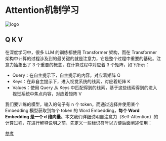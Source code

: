 # Attention机制学习

![logo](https://ask.qcloudimg.com/http-save/yehe-1599485/a7ad1d33a72390f3e6f52a85701f0329.png)

<!-- more -->

## Q K V
在深度学习中，很多 LLM 的训练都使用 Transformer 架构，而在 Transformer 架构中计算的过程涉及到的最关键的就是注意力，它是整个过程中重要的基础。注意力抽象出了 3 个重要的概念，在计算过程中对应着 3 个矩阵，如下所示：

* Query：在自主提示下，自主提示的内容，对应着矩阵 Q
* Keys：在非自主提示下，进入视觉系统的线索，对应着矩阵 K
* Values：使用 Query 从 Keys 中匹配得到的线索，基于这些线索得到的进入视觉系统中焦点内容，对应着矩阵 V

我们要训练的模型，输入的句子有 n 个 token，而通过选择并使用某个 Embedding 模型获取到每个 token 的 Word Embedding，**每个 Word Embedding 是一个 d 维向量**。本文我们详细说明自注意力（Self-Attention）的计算过程，在进行解释说明之前，先定义一些标识符号以方便后面阐述使用：
























[参考](http://shiyanjun.cn/archives/2688.html)

